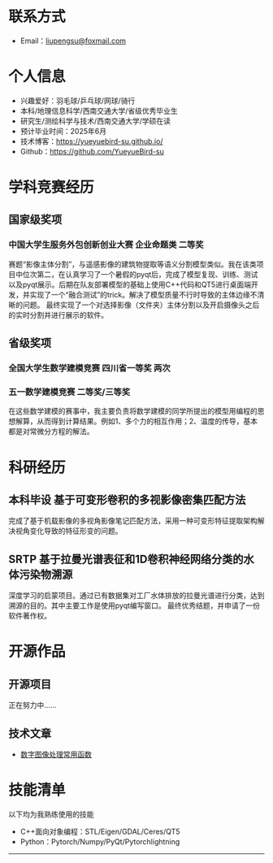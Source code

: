 # 联系方式
* Email：liupengsu@foxmail.com

# 个人信息
* 兴趣爱好：羽毛球/乒乓球/网球/骑行
* 本科/地理信息科学/西南交通大学/省级优秀毕业生
* 研究生/测绘科学与技术/西南交通大学/学硕在读
* 预计毕业时间：2025年6月
* 技术博客：https://yueyuebird-su.github.io/
* Github：https://github.com/YueyueBird-su

# 学科竞赛经历

## 国家级奖项

### 中国大学生服务外包创新创业大赛 企业命题类 二等奖
赛题“影像主体分割”，与遥感影像的建筑物提取等语义分割模型类似。我在该类项目中位次第二，在认真学习了一个暑假的pyqt后，完成了模型复现、训练、测试以及pyqt展示。后期在队友部署模型的基础上使用C++代码和QT5进行桌面端开发，并实现了一个“融合测试”的trick。解决了模型质量不行时导致的主体边缘不清晰的问题。
最终实现了一个对选择影像（文件夹）主体分割以及开启摄像头之后的实时分割并进行展示的软件。

## 省级奖项
### 全国大学生数学建模竞赛 四川省一等奖 两次
### 五一数学建模竞赛 二等奖/三等奖
在这些数学建模的赛事中，我主要负责将数学建模的同学所提出的模型用编程的思想解算，从而得到计算结果。例如1、多个力的相互作用；2、温度的传导，基本都是对常微分方程的解法。

# 科研经历
## 本科毕设 基于可变形卷积的多视影像密集匹配方法
完成了基于机载影像的多视角影像笔记匹配方法，采用一种可变形特征提取架构解决视角变化导致的特征形变的问题。
## SRTP 基于拉曼光谱表征和1D卷积神经网络分类的水体污染物溯源
深度学习的启蒙项目。通过已有数据集对工厂水体排放的拉曼光谱进行分类，达到溯源的目的。其中主要工作是使用pyqt编写窗口。
最终优秀结题，并申请了一份软件著作权。


# 开源作品
## 开源项目
正在努力中……

## 技术文章

* [数字图像处理常用函数](https://yueyuebird-su.github.io/2020/11/17/jiHeJiaoZheng/)


# 技能清单

以下均为我熟练使用的技能

* C++面向对象编程：STL/Eigen/GDAL/Ceres/QT5
* Python：Pytorch/Numpy/PyQt/Pytorchlightning
- - -